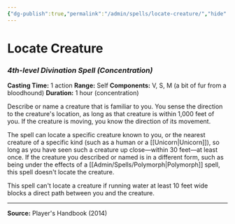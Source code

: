 ```yaml
---
{"dg-publish":true,"permalink":"/admin/spells/locate-creature/","hide":true,"updated":"2025-08-05T19:49:54.694+01:00"}
---
```


# Locate Creature
### *4th-level Divination Spell* *(Concentration)*
**Casting Time:** 1 action
**Range:** Self
**Components:** V, S, M (a bit of fur from a bloodhound)
**Duration:** 1 hour (concentration)

Describe or name a creature that is familiar to you. You sense the direction to the creature's location, as long as that creature is within 1,000 feet of you. If the creature is moving, you know the direction of its movement.

The spell can locate a specific creature known to you, or the nearest creature of a specific kind (such as a human or a [[Unicorn\|Unicorn]]), so long as you have seen such a creature up close—within 30 feet—at least once. If the creature you described or named is in a different form, such as being under the effects of a [[Admin/Spells/Polymorph\|Polymorph]] spell, this spell doesn't locate the creature.

This spell can't locate a creature if running water at least 10 feet wide blocks a direct path between you and the creature.

---
**Source:** Player's Handbook (2014)